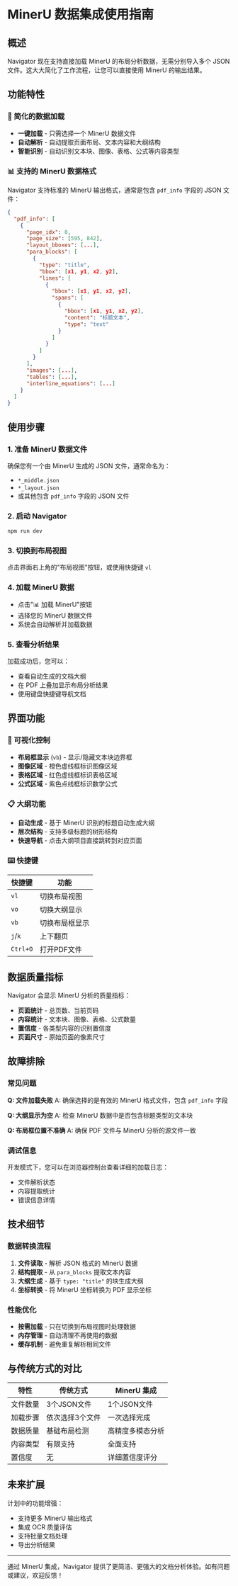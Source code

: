 # MinerU 数据集成使用指南

## 概述

Navigator 现在支持直接加载 MinerU 的布局分析数据，无需分别导入多个 JSON 文件。这大大简化了工作流程，让您可以直接使用 MinerU 的输出结果。

## 功能特性

### 🎯 简化的数据加载
- **一键加载** - 只需选择一个 MinerU 数据文件
- **自动解析** - 自动提取页面布局、文本内容和大纲结构
- **智能识别** - 自动识别文本块、图像、表格、公式等内容类型

### 📊 支持的 MinerU 数据格式

Navigator 支持标准的 MinerU 输出格式，通常是包含 `pdf_info` 字段的 JSON 文件：

```json
{
  "pdf_info": [
    {
      "page_idx": 0,
      "page_size": [595, 842],
      "layout_bboxes": [...],
      "para_blocks": [
        {
          "type": "title",
          "bbox": [x1, y1, x2, y2],
          "lines": [
            {
              "bbox": [x1, y1, x2, y2],
              "spans": [
                {
                  "bbox": [x1, y1, x2, y2],
                  "content": "标题文本",
                  "type": "text"
                }
              ]
            }
          ]
        }
      ],
      "images": [...],
      "tables": [...],
      "interline_equations": [...]
    }
  ]
}
```

## 使用步骤

### 1. 准备 MinerU 数据文件

确保您有一个由 MinerU 生成的 JSON 文件，通常命名为：
- `*_middle.json`
- `*_layout.json`
- 或其他包含 `pdf_info` 字段的 JSON 文件

### 2. 启动 Navigator

```bash
npm run dev
```

### 3. 切换到布局视图

点击界面右上角的"布局视图"按钮，或使用快捷键 `vl`

### 4. 加载 MinerU 数据

- 点击"📊 加载 MinerU"按钮
- 选择您的 MinerU 数据文件
- 系统会自动解析并加载数据

### 5. 查看分析结果

加载成功后，您可以：
- 查看自动生成的文档大纲
- 在 PDF 上叠加显示布局分析结果
- 使用键盘快捷键导航文档

## 界面功能

### 🎨 可视化控制

- **布局框显示** (`vb`) - 显示/隐藏文本块边界框
- **图像区域** - 橙色虚线框标识图像区域
- **表格区域** - 红色虚线框标识表格区域
- **公式区域** - 紫色点线框标识数学公式

### 📋 大纲功能

- **自动生成** - 基于 MinerU 识别的标题自动生成大纲
- **层次结构** - 支持多级标题的树形结构
- **快速导航** - 点击大纲项目直接跳转到对应页面

### ⌨️ 快捷键

| 快捷键 | 功能 |
|--------|------|
| `vl` | 切换布局视图 |
| `vo` | 切换大纲显示 |
| `vb` | 切换布局框显示 |
| `j`/`k` | 上下翻页 |
| `Ctrl+O` | 打开PDF文件 |

## 数据质量指标

Navigator 会显示 MinerU 分析的质量指标：

- **页面统计** - 总页数、当前页码
- **内容统计** - 文本块、图像、表格、公式数量
- **置信度** - 各类型内容的识别置信度
- **页面尺寸** - 原始页面的像素尺寸

## 故障排除

### 常见问题

**Q: 文件加载失败**
A: 确保选择的是有效的 MinerU 格式文件，包含 `pdf_info` 字段

**Q: 大纲显示为空**
A: 检查 MinerU 数据中是否包含标题类型的文本块

**Q: 布局框位置不准确**
A: 确保 PDF 文件与 MinerU 分析的源文件一致

### 调试信息

开发模式下，您可以在浏览器控制台查看详细的加载日志：
- 文件解析状态
- 内容提取统计
- 错误信息详情

## 技术细节

### 数据转换流程

1. **文件读取** - 解析 JSON 格式的 MinerU 数据
2. **结构提取** - 从 `para_blocks` 提取文本内容
3. **大纲生成** - 基于 `type: "title"` 的块生成大纲
4. **坐标转换** - 将 MinerU 坐标转换为 PDF 显示坐标

### 性能优化

- **按需加载** - 只在切换到布局视图时处理数据
- **内存管理** - 自动清理不再使用的数据
- **缓存机制** - 避免重复解析相同文件

## 与传统方式的对比

| 特性 | 传统方式 | MinerU 集成 |
|------|----------|-------------|
| 文件数量 | 3个JSON文件 | 1个JSON文件 |
| 加载步骤 | 依次选择3个文件 | 一次选择完成 |
| 数据质量 | 基础布局检测 | 高精度多模态分析 |
| 内容类型 | 有限支持 | 全面支持 |
| 置信度 | 无 | 详细置信度评分 |

## 未来扩展

计划中的功能增强：
- 支持更多 MinerU 输出格式
- 集成 OCR 质量评估
- 支持批量文档处理
- 导出分析结果

---

通过 MinerU 集成，Navigator 提供了更简洁、更强大的文档分析体验。如有问题或建议，欢迎反馈！ 